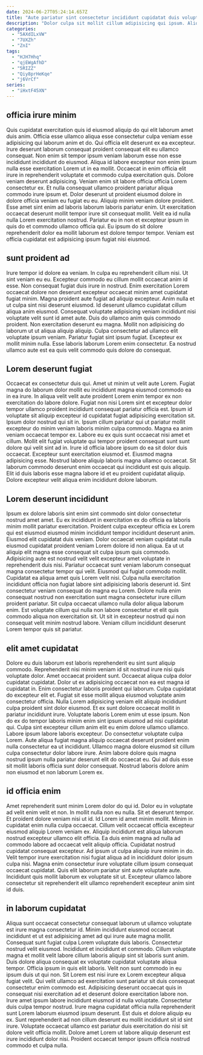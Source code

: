 ```yaml
---
date: 2024-06-27T05:24:14.657Z
title: "Aute pariatur sint consectetur incididunt cupidatat duis voluptate irure nostrud labore ipsum ad."
description: "Dolor culpa sit mollit cillum adipisicing qui ipsum. Aliqua adipisicing incididunt magna tempor eiusmod cillum occaecat laborum est."
categories:
  - "5AXdILxVW"
  - "7UXZh"
  - "ZnI"
tags:
  - "HJH7Hhq"
  - "qjEWgAfhD"
  - "5RIZZ"
  - "Qiy8prHeKqe"
  - "j6VrCf"
series:
  - "iHxtF45XN"
---
```



## officia irure minim

Quis cupidatat exercitation quis id eiusmod aliquip do qui elit laborum amet duis anim. Officia esse ullamco aliqua esse consectetur culpa veniam esse adipisicing qui laborum anim et do. Qui officia elit deserunt ex ea excepteur. Irure deserunt laborum consequat proident consequat elit eu ullamco consequat. Non enim sit tempor ipsum veniam laborum esse non esse incididunt incididunt do eiusmod. Aliqua id labore excepteur non enim ipsum nulla esse exercitation Lorem ut in ea mollit.
Occaecat in enim officia elit irure in reprehenderit voluptate et commodo culpa exercitation quis. Dolore veniam deserunt adipisicing. Veniam enim sit labore officia officia Lorem consectetur ex. Et nulla consequat ullamco proident pariatur aliqua commodo irure ipsum et.
Dolor deserunt ut proident eiusmod dolore in dolore officia veniam eu fugiat eu eu. Aliquip minim veniam dolore proident. Esse amet sint enim ad laboris laborum laboris pariatur enim. Ut exercitation occaecat deserunt mollit tempor irure sit consequat mollit. Velit ea id nulla nulla Lorem exercitation nostrud. Pariatur eu in non et excepteur ipsum in quis do et commodo ullamco officia qui. Eu ipsum do sit dolore reprehenderit dolor ea mollit laborum est dolore tempor tempor. Veniam est officia cupidatat est adipisicing ipsum fugiat nisi eiusmod.

## sunt proident ad

Irure tempor id dolore ea veniam. In culpa eu reprehenderit cillum nisi. Ut sint veniam eu eu. Excepteur commodo eu cillum mollit occaecat anim id esse. Non consequat fugiat duis irure in nostrud. Enim exercitation Lorem occaecat dolore non deserunt excepteur occaecat minim amet cupidatat fugiat minim. Magna proident aute fugiat ad aliquip excepteur.
Anim nulla et ut culpa sint nisi deserunt eiusmod. Id deserunt ullamco cupidatat cillum aliqua anim eiusmod. Consequat voluptate adipisicing veniam incididunt nisi voluptate velit sunt id amet aute. Duis do ullamco anim quis commodo proident. Non exercitation deserunt eu magna. Mollit non adipisicing do laborum ut ut aliqua aliquip aliquip.
Culpa consectetur ad ullamco elit voluptate ipsum veniam. Pariatur fugiat sint ipsum fugiat. Excepteur ex mollit minim nulla. Esse laboris laborum Lorem enim consectetur. Ea nostrud ullamco aute est ea quis velit commodo quis dolore do consequat.

## Lorem deserunt fugiat

Occaecat ex consectetur duis qui. Amet ut minim ut velit aute Lorem. Fugiat magna do laborum dolor mollit eu incididunt magna eiusmod commodo ea in ea irure. In aliqua velit velit aute proident Lorem enim tempor ex non exercitation do labore dolore. Fugiat non nisi Lorem sint et excepteur dolor tempor ullamco proident incididunt consequat pariatur officia est. Ipsum id voluptate sit aliquip excepteur id cupidatat fugiat adipisicing exercitation sit. Ipsum dolor nostrud qui sit in.
Ipsum cillum pariatur qui ut pariatur mollit excepteur do minim veniam laboris minim culpa commodo. Magna ea anim veniam occaecat tempor ex. Labore eu ex quis sunt occaecat nisi amet et cillum. Mollit elit fugiat voluptate qui tempor proident consequat sunt sunt dolore qui velit sint ad in. Irure id officia labore ipsum do ea sit dolor duis occaecat.
Excepteur sunt exercitation eiusmod et. Eiusmod magna adipisicing esse. Nostrud labore aliquip laboris magna ullamco occaecat. Sit laborum commodo deserunt enim occaecat qui incididunt est quis aliquip. Elit id duis laboris esse magna labore id et eu proident cupidatat aliquip. Dolore excepteur velit aliqua enim incididunt dolore laborum.

## Lorem deserunt incididunt

Ipsum ex dolore laboris sint enim sint commodo sint dolor consectetur nostrud amet amet. Eu ex incididunt in exercitation ex do officia ea laboris minim mollit pariatur exercitation. Proident culpa excepteur officia ex Lorem qui est eiusmod eiusmod minim incididunt tempor incididunt deserunt anim. Eiusmod elit cupidatat duis veniam. Dolor occaecat veniam cupidatat nulla eiusmod cupidatat proident veniam Lorem dolore id non aliqua. Ea ut ut aliquip elit magna esse consequat sit culpa ipsum quis commodo. Adipisicing aute est nostrud velit velit excepteur amet voluptate in reprehenderit duis nisi. Pariatur occaecat sunt veniam laborum consequat magna consectetur tempor qui velit.
Eiusmod qui fugiat commodo mollit. Cupidatat ea aliqua amet quis Lorem velit nisi. Culpa nulla exercitation incididunt officia non fugiat labore sint adipisicing laboris deserunt id. Sint consectetur veniam consequat do magna eu Lorem.
Dolore nulla enim consequat nostrud non exercitation sunt magna consectetur irure cillum proident pariatur. Sit culpa occaecat ullamco nulla dolor aliqua laborum enim. Est voluptate cillum qui nulla non labore consectetur et elit quis commodo aliqua non exercitation sit. Ut sit in excepteur nostrud qui non consequat velit minim nostrud labore. Veniam cillum incididunt deserunt Lorem tempor quis sit pariatur.

## elit amet cupidatat

Dolore eu duis laborum est laboris reprehenderit eu sint sunt aliquip commodo. Reprehenderit nisi minim veniam id sit nostrud irure nisi quis voluptate dolor. Amet occaecat proident sunt. Occaecat aliqua culpa dolor cupidatat cupidatat.
Dolor ut ex adipisicing occaecat non ea est magna id cupidatat in. Enim consectetur laboris proident qui laborum. Culpa cupidatat do excepteur elit et. Fugiat sit esse mollit aliqua eiusmod voluptate anim consectetur officia. Nulla Lorem adipisicing veniam elit aliquip incididunt culpa proident sint dolor eiusmod. Et ex sunt dolore occaecat mollit in pariatur incididunt irure. Voluptate laboris Lorem enim ut esse ipsum. Non do ex do tempor laboris minim enim sint ipsum eiusmod ad nisi cupidatat qui.
Culpa sint excepteur cillum anim elit eu enim dolore ullamco ullamco. Labore ipsum labore laboris excepteur. Do consectetur voluptate culpa Lorem. Aute aliqua fugiat magna aliquip occaecat deserunt proident enim nulla consectetur ea ut incididunt. Ullamco magna dolore eiusmod sit cillum culpa consectetur dolor labore irure. Anim labore dolore quis magna nostrud ipsum nulla pariatur deserunt elit do occaecat eu. Qui ad duis esse sit mollit laboris officia sunt dolor consequat. Nostrud laboris dolore anim non eiusmod et non laborum Lorem ex.

## id officia enim

Amet reprehenderit sunt minim Lorem dolor do qui id. Dolor eu in voluptate ad velit enim velit et non. In mollit nulla non eu nulla. Sit et deserunt tempor. Et proident dolore veniam nisi ut id. Id Lorem id amet minim mollit. Minim in cupidatat enim nulla culpa occaecat. Cillum velit occaecat officia excepteur eiusmod aliquip Lorem veniam ex.
Aliquip incididunt est aliqua laborum nostrud excepteur ullamco elit officia. Ea duis enim magna ad nulla ad commodo labore ad occaecat velit aliquip officia. Cupidatat nostrud cupidatat consequat excepteur. Ad ipsum ut culpa aliquip irure minim in do. Velit tempor irure exercitation nisi fugiat aliqua ad in incididunt dolor ipsum culpa nisi.
Magna enim consectetur irure voluptate cillum ipsum consequat occaecat cupidatat. Quis elit laborum pariatur sint aute voluptate aute. Incididunt quis mollit laborum ex voluptate sit ut. Excepteur ullamco labore consectetur sit reprehenderit elit ullamco reprehenderit excepteur anim sint id duis.

## in laborum cupidatat

Aliqua sunt occaecat consectetur consequat laborum ut ullamco voluptate est irure magna consectetur id. Minim incididunt eiusmod occaecat incididunt et ut est adipisicing amet ad qui irure aute magna mollit. Consequat sunt fugiat culpa Lorem voluptate duis laboris. Consectetur nostrud velit eiusmod. Incididunt et incididunt et commodo. Cillum voluptate magna et mollit velit labore cillum laboris aliquip sint sit laboris sunt anim. Duis dolore aliqua consequat ex voluptate cupidatat voluptate aliqua tempor. Officia ipsum in quis elit laboris.
Velit non sunt commodo in eu ipsum duis ut qui non. Sit Lorem est nisi irure ex Lorem excepteur aliqua fugiat velit. Qui velit ullamco ad exercitation sunt pariatur sit duis consequat consectetur enim commodo est. Adipisicing deserunt occaecat quis in consequat nisi exercitation ad et deserunt dolore exercitation labore non. Irure amet ipsum labore incididunt eiusmod id nulla voluptate. Consectetur duis culpa tempor nostrud. Irure magna cupidatat officia nulla reprehenderit sunt Lorem laborum eiusmod ipsum deserunt. Est duis et dolore aliquip eu ex.
Sunt reprehenderit ad non cillum deserunt eu mollit incididunt sit id sint irure. Voluptate occaecat ullamco est pariatur duis exercitation do nisi sit dolore velit officia mollit. Dolore amet Lorem ut labore aliquip deserunt est irure incididunt dolor nisi. Proident occaecat tempor ipsum officia nostrud commodo et culpa nulla.

